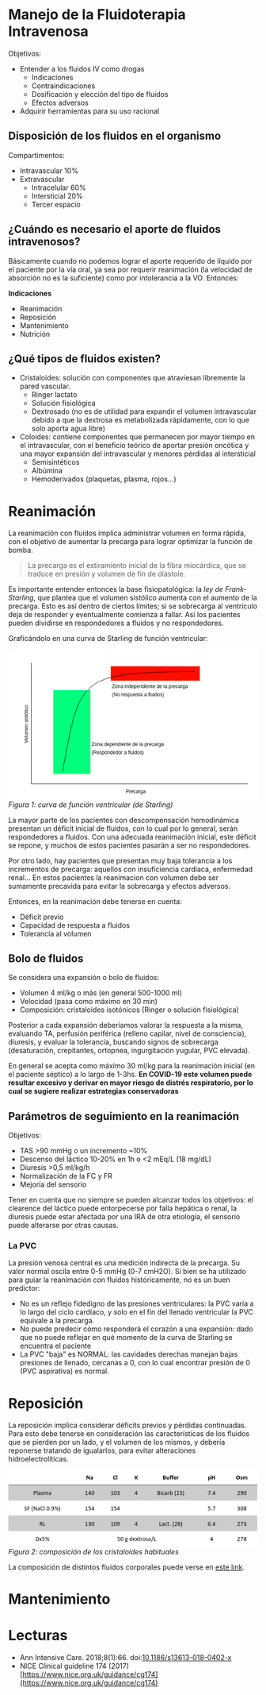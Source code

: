 # Manejo de la Fluidoterapia Intravenosa

Objetivos:

- Entender a los fluidos IV como drogas
    - Indicaciones
    - Contraindicaciones
    - Dosificación y elección del tipo de fluidos
    - Efectos adversos
- Adquirir herramientas para su uso racional

## Disposición de los fluidos en el organismo

Compartimentos:
- Intravascular 10%
- Extravascular
    - Intracelular 60%
    - Intersticial 20%
    - Tercer espacio

## ¿Cuándo es necesario el aporte de fluidos intravenosos?

Básicamente cuando no podemos lograr el aporte requerido de líquido por el paciente por la vía oral, ya sea por requerir reanimación (la velocidad de absorción no es la suficiente) como por intolerancia a la VO. Entonces:

**Indicaciones**

- Reanimación
- Reposición
- Mantenimiento
- Nutrición

## ¿Qué tipos de fluidos existen?

- Cristaloides: solución con componentes que atraviesan libremente la pared vascular. 
    - Ringer lactato
    - Solución fisiológica
    - Dextrosado (no es de utilidad para expandir el volumen intravascular debido a que la dextrosa es metabolizada rápidamente, con lo que solo aporta agua libre)
- Coloides: contiene componentes que permanecen por mayor tiempo en el intravascular, con el beneficio teórico de aportar presión oncótica y una mayor expansión del intravascular y menores pérdidas al intersticial
    - Semisintéticos
    - Albúmina
    - Hemoderivados (plaquetas, plasma, rojos...)

# Reanimación

La reanimación con fluidos implica administrar volumen en forma rápida, con el objetivo de aumentar la precarga para lograr optimizar la función de bomba. 

> La precarga es el estiramiento inicial de la fibra miocárdica, que se traduce en presión y volumen de fin de diástole. 

Es importante entender entonces la base fisiopatológica: la *ley de Frank-Starling*, que plantea que el volumen sistólico aumenta con el aumento de la precarga.  Esto es así dentro de ciertos límites; si se sobrecarga al ventrículo deja de responder y eventualmente comienza a fallar. Así los pacientes pueden dividirse en respondedores a fluidos y no respondedores.

Graficándolo en una curva de Starling de función ventricular:

![Figura 1: curva de función ventricular (de Starling)](images/curva-starling.png)
*Figura 1: curva de función ventricular (de Starling)*

La mayor parte de los pacientes con descompensación hemodinámica presentan un déficit inicial de fluidos, con lo cual por lo general, serán respondedores a fluidos. Con una adecuada reanimación inicial, este déficit se repone, y muchos de estos pacientes pasarán a ser no respondedores.

Por otro lado, hay pacientes que presentan muy baja tolerancia a los incrementos de precarga: aquellos con insuficiencia cardíaca, enfermedad renal... En estos pacientes la reanimacion con volumen debe ser sumamente precavida para evitar la sobrecarga y efectos adversos.

Entonces, en la reanimación debe tenerse en cuenta:
- Déficit previo
- Capacidad de respuesta a fluidos
- Tolerancia al volumen

## Bolo de fluidos

Se considera una expansión o bolo de fluidos:
- Volumen 4 ml/kg o más (en general 500-1000 ml)
- Velocidad (pasa como máximo en 30 min)
- Composición: cristaloides isotónicos (Ringer o solución fisiológica)

Posterior a cada expansión deberíamos valorar la respuesta a la misma, evaluando TA, perfusión periférica (relleno capilar, nivel de consciencia), diuresis, y evaluar la tolerancia, buscando signos de sobrecarga (desaturación, crepitantes, ortopnea, ingurgitación yugular, PVC elevada).

En general se acepta como máximo 30 ml/kg para la reanimación inicial (en el paciente séptico) a lo largo de 1-3hs.  **En COVID-19 este volumen puede resultar excesivo y derivar en mayor riesgo de distrés respiratorio, por lo cual se sugiere realizar estrategias conservadoras**

## Parámetros de seguimiento en la reanimación

Objetivos:
- TAS >90 mmHg o un incremento ~10%
- Descenso del láctico 10-20% en 1h o <2 mEq/L (18 mg/dL)
- Diuresis >0,5 ml/kg/h 
- Normalización de la FC y FR
- Mejoría del sensorio

Tener en cuenta que no siempre se pueden alcanzar todos los objetivos: el clearence del láctico puede entorpecerse por falla hepática o renal, la diuresis puede estar afectada por una IRA de otra etiología, el sensorio puede alterarse por otras causas.

### La PVC

La presión venosa central es una medición indirecta de la precarga. Su valor normal oscila entre 0-5 mmHg (0-7 cmH2O). Si bien se ha utilizado para guiar la reanimación con fluidos históricamente, no es un buen predictor:
- No es un reflejo fidedigno de las presiones ventriculares: la PVC varía a lo largo del ciclo cardíaco, y solo en el fin del llenado ventricular la PVC equivale a la precarga.
- No puede predecir cómo responderá el corazón a una expansión: dado que no puede reflejar en qué momento de la curva de Starling se encuentra el paciente
- La PVC "baja" es NORMAL: las cavidades derechas manejan bajas presiones de llenado, cercanas a 0, con lo cual encontrar presión de 0 (PVC aspirativa) es normal.

# Reposición

La reposición implica considerar déficits previos y pérdidas continuadas. Para esto debe tenerse en consideración las características de los fluidos que se pierden por un lado, y el volumen de los mismos, y debería reponerse tratando de igualarlos, para evitar alteraciones hidroelectrolíticas.

![Figura 2: composición de los cristaloides habituales](images/composicion-fluidos.png)
*Figura 2: composición de los cristaloides habituales*

La composición de distintos fluidos corporales puede verse en [este link](https://www.nice.org.uk/guidance/cg174/resources/diagram-of-ongoing-losses-191664109).

# Mantenimiento



# Lecturas
- Ann Intensive Care. 2018;8(1):66. doi:[10.1186/s13613-018-0402-x](https://doi.org/10.1186/s13613-018-0402-x)
- NICE Clinical guideline 174 (2017) [https://www.nice.org.uk/guidance/cg174](https://www.nice.org.uk/guidance/cg174)
